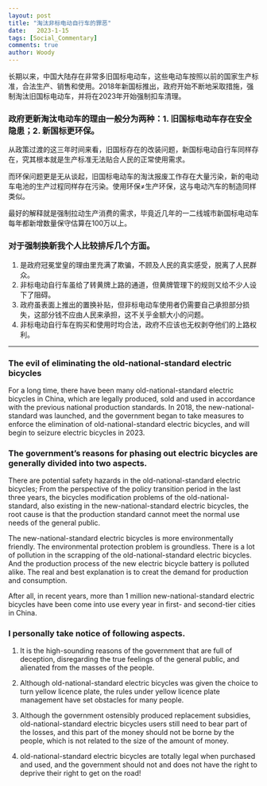 ```yaml
---
layout: post
title: "淘汰非标电动自行车的罪恶"
date:   2023-1-15
tags: [Social_Commentary]
comments: true
author: Woody
---
```


长期以来，中国大陆存在非常多旧国标电动车，这些电动车按照以前的国家生产标准，合法生产、销售和使用。2018年新国标推出，政府开始不断地采取措施，强制淘汰旧国标电动车，并将在2023年开始强制扣车清理。 

### 政府更新淘汰电动车的理由一般分为两种：1. 旧国标电动车存在安全隐患；2. 新国标更环保。

从政策过渡的这三年时间来看，旧国标存在的改装问题，新国标电动自行车同样存在，究其根本就是生产标准无法贴合人民的正常使用需求。

而环保问题更是无从谈起，旧国标电动车的淘汰报废工作存在大量污染，新的电动车电池的生产过程同样存在污染。使用环保≠生产环保，这与电动汽车的制造同样类似。

最好的解释就是强制拉动生产消费的需求，毕竟近几年的一二线城市新国标电动车每年都新增数量保守估算在100万以上。 

### 对于强制换新我个人比较排斥几个方面。 
1. 是政府冠冕堂皇的理由里充满了欺骗，不顾及人民的真实感受，脱离了人民群众。
2. 非标电动自行车虽给了转黄牌上路的通道，但黄牌管理下的规则又给不少人设下了阻碍。
3. 政府虽表面上推出的置换补贴，但非标电动车使用者仍需要自己承担部分损失，这部分钱不应由人民来承担，这不关乎金额大小的问题。
4. 非标电动自行车在购买和使用时均合法，政府不应该也无权剥夺他们的上路权利。

---

### The evil of eliminating the old-national-standard electric bicycles

For a long time, there have been many old-national-standard electric bicycles in China, which are legally produced, sold and used in accordance with the previous national production standards. In 2018, the new-national-standard was launched, and the government began to take measures to enforce the elimination of old-national-standard electric bicycles, and will begin to seizure electric bicycles in 2023. 

### The government’s reasons for phasing out electric bicycles are generally divided into two aspects. 

There are potential safety hazards in the old-national-standard electric bicycles; From the perspective of the policy transition period in the last three years, the bicycles modification problems of the old-national-standard, also existing in the new-national-standard electric bicycles, the root cause is that the production standard cannot meet the normal use needs of the general public. 

The new-national-standard electric bicycles is more environmentally friendly. The environmental protection problem is groundless. There is a lot of pollution in the scrapping of the old-national-standard electric bicycles. And the production process of the new electric bicycle battery is polluted alike. The real and best explanation is to creat the demand for production and consumption. 

After all, in recent years, more than 1 million new-national-standard electric bicycles have been come into use every year in first- and second-tier cities in China. 

### I personally take notice of following aspects. 
1. It is the high-sounding reasons of the government that are full of deception, disregarding the true feelings of the general public, and alienated from the masses of the people.
   
2. Although old-national-standard electric bicycles was given the choice to turn yellow licence plate, the rules under yellow licence plate management have set obstacles for many people.
  
3. Although the government ostensibly produced replacement subsidies, old-national-standard electric bicycles users still need to bear part of the losses, and this part of the money should not be borne by the people, which is not related to the size of the amount of money.
  
4. old-national-standard electric bicycles are totally legal when purchased and used, and the government should not and does not have the right to deprive their right to get on the road!
